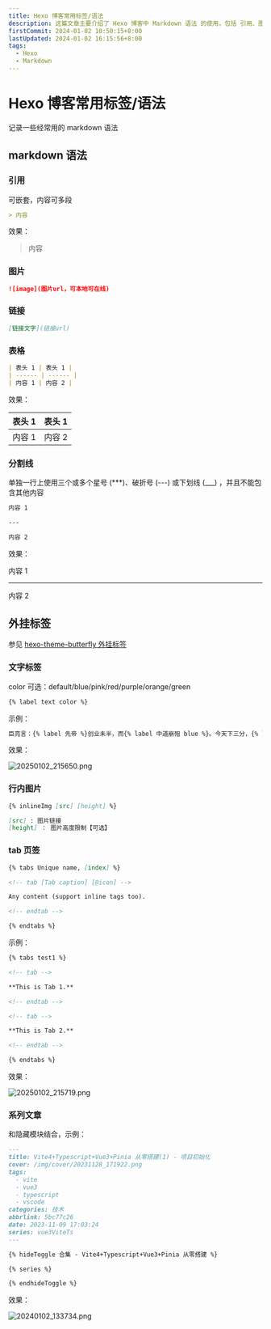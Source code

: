 ```yaml
---
title: Hexo 博客常用标签/语法
description: 这篇文章主要介绍了 Hexo 博客中 Markdown 语法 的使用，包括 引用、图片、链接、表格、分割线、外挂标签、文字标签、行内图片 和 tab页签 等内容
firstCommit: 2024-01-02 10:50:15+8:00
lastUpdated: 2024-01-02 16:15:56+8:00
tags:
  - Hexo
  - Markdown
---
```


# Hexo 博客常用标签/语法

记录一些经常用的 markdown 语法

## markdown 语法

### 引用

可嵌套，内容可多段

```markdown
> 内容
```

效果：

> 内容

### 图片

```markdown
![image](图片url，可本地可在线)
```

### 链接

```markdown
[链接文字](链接url)
```

### 表格

```markdown
| 表头 1 | 表头 1 |
| ------ | ------ |
| 内容 1 | 内容 2 |
```

效果：

| 表头 1 | 表头 1 |
| ------ | ------ |
| 内容 1 | 内容 2 |

### 分割线

单独一行上使用三个或多个星号 (\*\*\*)、破折号 (---) 或下划线 (\_\_\_) ，并且不能包含其他内容

```markdown
内容 1

---

内容 2
```

效果：

内容 1

---

内容 2

## 外挂标签

参见 [hexo-theme-butterfly 外挂标签](https://butterfly.js.org/posts/4aa8abbe/#%E6%A8%99%E7%B1%A4%E5%A4%96%E6%8E%9B%EF%BC%88Tag-Plugins%EF%BC%89)

### 文字标签

color 可选：default/blue/pink/red/purple/orange/green

```markdown
{% label text color %}
```

示例：

```markdown
臣亮言：{% label 先帝 %}创业未半，而{% label 中道崩殂 blue %}。今天下三分，{% label 益州疲敝 pink %}，此诚{% label 危急存亡之秋 red %}也！然侍衞之臣，不懈于内；{% label 忠志之士 purple %}，忘身于外者，盖追先帝之殊遇，欲报之于陛下也。诚宜{% label 开张圣听 orange %}，以光先帝遗德，恢弘志士之气；不宜{% label 妄自菲薄 green %}，引喻失义，以塞忠谏之路也。
```

效果：

![20250102_215650.png](https://www.helloimg.com/i/2025/01/02/67769b1685bd2.png)

### 行内图片

```markdown
{% inlineImg [src] [height] %}

[src] : 图片链接
[height] ： 图片高度限制【可选】
```

### tab 页签

```markdown
{% tabs Unique name, [index] %}

<!-- tab [Tab caption] [@icon] -->

Any content (support inline tags too).

<!-- endtab -->

{% endtabs %}
```

示例：

```markdown
{% tabs test1 %}

<!-- tab -->

**This is Tab 1.**

<!-- endtab -->

<!-- tab -->

**This is Tab 2.**

<!-- endtab -->

{% endtabs %}
```

效果：

![20250102_215719.png](https://www.helloimg.com/i/2025/01/02/67769b15ec337.png)

### 系列文章

和隐藏模块结合，示例：

```markdown
---
title: Vite4+Typescript+Vue3+Pinia 从零搭建(1) - 项目初始化
cover: /img/cover/20231128_171922.png
tags:
  - vite
  - vue3
  - typescript
  - vscode
categories: 技术
abbrlink: 5bc77c26
date: 2023-11-09 17:03:24
series: vue3ViteTs
---

{% hideToggle 合集 - Vite4+Typescript+Vue3+Pinia 从零搭建 %}

{% series %}

{% endhideToggle %}
```

效果：

![20240102_133734.png](https://www.helloimg.com/i/2025/01/02/67768f1d78a7b.png)
